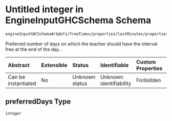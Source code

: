# Untitled integer in EngineInputGHCSchema Schema

```txt
engineInputGHCSchema#/$defs/freeTimes/properties/lastMinutes/properties/preferredDays
```

Preferred number of days on which the teacher should have the interval free at the end of the day. .

| Abstract            | Extensible | Status         | Identifiable            | Custom Properties | Additional Properties | Access Restrictions | Defined In                                                        |
| :------------------ | :--------- | :------------- | :---------------------- | :---------------- | :-------------------- | :------------------ | :---------------------------------------------------------------- |
| Can be instantiated | No         | Unknown status | Unknown identifiability | Forbidden         | Allowed               | none                | [ghc.schema.json*](../out/ghc.schema.json "open original schema") |

## preferredDays Type

`integer`
